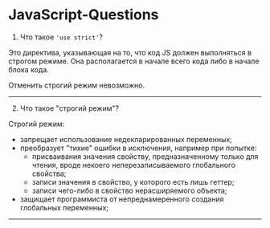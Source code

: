 # JavaScript-Questions


1. Что такое `'use strict'`?

Это директива, указывающая на то, что код JS должен выполняться в строгом режиме. Она располагается в начале всего кода либо в начале блока кода.

Отменить строгий режим невозможно.

***

2. Что такое "строгий режим"?

Строгий режим:
- запрещает использование недекларированных переменных;
- преобразует "тихие" ошибки в исключения, например при попытке:
  * присваивания значения свойству, предназначенному только для чтения, вроде некоего неперезаписываемого глобального свойства;
  * записи значения в свойство, у которого есть лишь геттер;
  * записи чего-либо в свойство нерасширяемого объекта;
- защищает программиста от непреднамеренного создания глобальных переменных;

***
